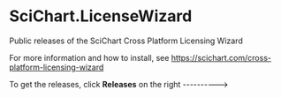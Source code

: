 # SciChart.LicenseWizard

Public releases of the SciChart Cross Platform Licensing Wizard

For more information and how to install, see https://scichart.com/cross-platform-licensing-wizard

To get the releases, click **Releases** on the right ---------->
